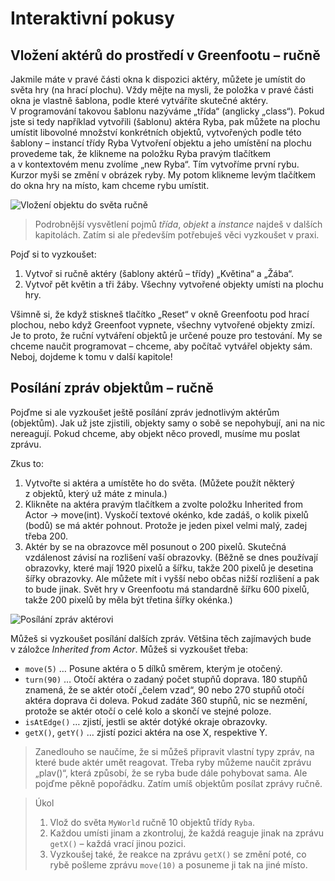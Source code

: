 # Interaktivní pokusy

## Vložení aktérů do prostředí v&nbsp;Greenfootu – ručně

Jakmile máte v&nbsp;pravé části okna k&nbsp;dispozici aktéry, můžete je umístit do světa hry (na hrací plochu). Vždy mějte na mysli, že položka v&nbsp;pravé části okna je vlastně šablona, podle které vytváříte skutečné aktéry. V&nbsp;programování takovou šablonu nazýváme „třída“ (anglicky „class“). Pokud jste si tedy například vytvořili (šablonu) aktéra Ryba, pak můžete na plochu umístit libovolné množství konkrétních objektů, vytvořených podle této šablony – instancí třídy Ryba 
Vytvoření objektu a&nbsp;jeho umístění na plochu provedeme tak, že klikneme na položku Ryba pravým tlačítkem a&nbsp;v kontextovém menu zvolíme „new Ryba“. Tím vytvoříme první rybu. Kurzor myši se změní v&nbsp;obrázek ryby. My potom klikneme levým tlačítkem do okna hry na místo, kam chceme rybu umístit.

![Vložení objektu do světa ručně](../img/greenfoot-rucne-newAkter.png)

> Podrobnější vysvětlení pojmů _třída_, _objekt_ a&nbsp;_instance_ najdeš v&nbsp;dalších kapitolách. Zatím si ale především potřebuješ věci vyzkoušet v&nbsp;praxi.

<!-- begin:Akce-->
Pojď si to vyzkoušet:
1. Vytvoř si ručně aktéry (šablony aktérů – třídy) „Květina“ a „Žába“.
2. Vytvoř pět květin a&nbsp;tři žáby. Všechny vytvořené objekty umísti na plochu hry.
<!-- end:Akce-->

Všimně si, že když stiskneš tlačítko „Reset“ v&nbsp;okně Greenfootu pod hrací plochou, nebo když Greenfoot vypnete, všechny vytvořené objekty zmizí. Je to proto, že ruční vytváření objektů je určené pouze pro testování. My se chceme naučit programovat – chceme, aby počítač vytvářel objekty sám. Neboj, dojdeme k&nbsp;tomu v&nbsp;další kapitole!

## Posílání zpráv objektům – ručně
Pojďme si ale vyzkoušet ještě posílání zpráv jednotlivým aktérům (objektům). Jak už jste zjistili, objekty samy o&nbsp;sobě se nepohybují, ani na nic nereagují. Pokud chceme, aby objekt něco provedl, musíme mu poslat zprávu. 

<!-- begin:Akce-->
Zkus to: 
1. Vytvořte si aktéra a&nbsp;umístěte ho do světa. (Můžete použít některý z&nbsp;objektů, který už máte z&nbsp;minula.)
2. Klikněte na aktéra pravým tlačítkem a&nbsp;zvolte položku Inherited from Actor → move(int). Vyskočí textové okénko, kde zadáš, o&nbsp;kolik pixelů (bodů) se má aktér pohnout. Protože je jeden pixel velmi malý, zadej třeba 200.
3. Aktér by se na obrazovce měl posunout o&nbsp;200 pixelů. Skutečná vzdálenost závisí na rozlišení vaší obrazovky. (Běžně se dnes používají obrazovky, které mají 1920 pixelů a šířku, takže 200 pixelů je desetina šířky obrazovky. Ale můžete mít i&nbsp;vyšší nebo občas nižší rozlišení a&nbsp;pak to bude jinak. Svět hry v&nbsp;Greenfootu má standardně šířku 600 pixelů, takže 200 pixelů by měla být třetina šířky okénka.)
<!-- end:Akce-->

![Posílání zpráv aktérovi](../img/greenfoot-rucne-zprava.png)

Můžeš si vyzkoušet posílání dalších zpráv. Většina těch zajímavých bude v&nbsp;záložce _Inherited from Actor_. Můžeš si vyzkoušet třeba:

- `move(5)` … Posune aktéra o&nbsp;5 dílků směrem, kterým je otočený.
- `turn(90)` … Otočí aktéra o&nbsp;zadaný počet stupňů doprava. 180 stupňů znamená, že se aktér otočí „čelem vzad“, 90 nebo 270 stupňů otočí aktéra doprava či doleva. Pokud zadáte 360 stupňů, nic se nezmění, protože se aktér otočí o&nbsp;celé kolo a&nbsp;skončí ve stejné poloze.
- `isAtEdge()` … zjistí, jestli se aktér dotýké okraje obrazovky.
- `getX()`, `getY()` … zjistí pozici aktéra na ose X, respektive Y.

> Zanedlouho se naučíme, že si můžeš připravit vlastní typy zpráv, na které bude aktér umět reagovat. Třeba ryby můžeme naučit zprávu „plav()“, která způsobí, že se ryba bude dále pohybovat sama. Ale pojďme pěkně popořádku. Zatím umíš objektům posílat zprávy ručně. 

<!-- end:Ukol-->
> Úkol
>
> 1. Vlož do světa `MyWorld` ručně 10 objektů třídy `Ryba`. 
> 2. Každou umísti jinam a&nbsp;zkontroluj, že každá reaguje jinak na zprávu `getX()` – každá vrací jinou pozici. 
> 3. Vyzkoušej také, že reakce na zprávu `getX()` se změní poté, co rybě pošleme zprávu `move(10)` a&nbsp;posuneme ji tak na jiné místo.
<!-- end:Ukol-->

 
